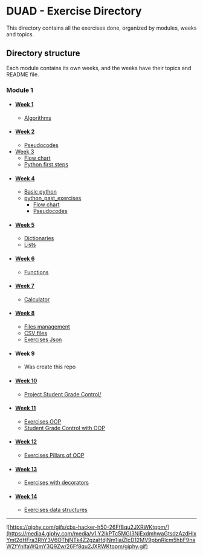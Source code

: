 # DUAD - Exercise Directory
This directory contains all the exercises done, organized by modules, weeks and topics.
## Directory structure
Each module contains its own weeks, and the weeks have their topics and README file.
### Module 1
- #### [Week 1](/M1/S1/)
    - [Algorithms](/M1/S1/algorithms/)
- #### [Week 2](/M1/S2/)
    - [Pseudocodes](/M1/S2/pseudocodes/)
- [Week 3](/M1/S3/)
    - [Flow chart](/M1/S3/flow_chart/)
    - [Python first steps](/M1/S3/python_first_steps/)
- #### [Week 4](/M1/S4/)
    - [Basic python](/M1/S4/basic_python/)
    - [python_past_exercises](/M1/S4/python_past_exercises/)
        - [Flow chart](/M1/S4/python_past_exercises/flow_chart/)
        - [Pseudocodes](/M1/S4/python_past_exercises/pseudocodes/)
- #### [Week 5](/M1/S5/)
    - [Dictionaries](/M1/S5/dictionaries/)
    - [Lists](/M1/S5/lists/)
- #### [Week 6](/M1/S6/)
    - [Functions](/M1/S6/functions/)
- #### [Week 7](/M1/S7/)
    - [Calculator](/M1/S7/calculator/)
- #### [Week 8](/M1/S8/)
    - [Files management](/M1/S8/files_management/)
    - [CSV files](/M1/S8/files_csv/)
    - [Exercises Json](/M1/S8/exercises_json/)
- #### Week 9
    - Was create this repo
- #### [Week 10](M1/S10/)
    - [Project Student Grade Control/](/M1/S10/project/)
- #### [Week 11](/M1/S11/)
    - [Exercises OOP](/M1/S11/OOP/)
    - [Student Grade Control with OOP](/M1/S11/project/)
- #### [Week 12](/M1/12/)
    - [Exercises Pillars of OOP ](/M1/S12/pillars_oop)
- #### [Week 13](/M1/13/)
    - [Exercises with decorators ](/M1/S13/decorators)
- #### [Week 14](/M1/14/)
    - [Exercises data structures ](/M1/S14/data_structure)
---
![https://giphy.com/gifs/cbs-hacker-h50-26Ff8qu2JXRWKtppm/](https://media4.giphy.com/media/v1.Y2lkPTc5MGI3NjExdmhwaGtsdzAzdHlxYmt2dHFra3RhY3V6OThjNTk4Z2gzaHdjNm1iaiZlcD12MV9pbnRlcm5hbF9naWZfYnlfaWQmY3Q9Zw/26Ff8qu2JXRWKtppm/giphy.gif)